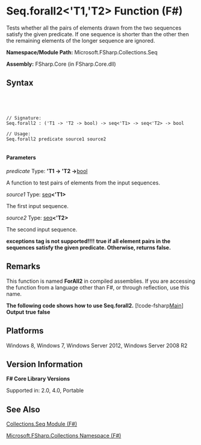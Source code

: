 # Seq.forall2<'T1,'T2> Function (F#)

Tests whether all the pairs of elements drawn from the two sequences satisfy the given predicate. If one sequence is shorter than the other then the remaining elements of the longer sequence are ignored.

**Namespace/Module Path:** Microsoft.FSharp.Collections.Seq

**Assembly:** FSharp.Core (in FSharp.Core.dll)


## Syntax



```




// Signature:
Seq.forall2 : ('T1 -> 'T2 -> bool) -> seq<'T1> -> seq<'T2> -> bool

// Usage:
Seq.forall2 predicate source1 source2


```





#### Parameters
*predicate*
Type: **'T1 -&gt; 'T2 -&gt;**[bool](http://msdn.microsoft.com/en-us/library/89c0cf9c-49ce-4207-a3be-555851a67dd5)


A function to test pairs of elements from the input sequences.


*source1*
Type: [seq](http://msdn.microsoft.com/en-us/library/2f0c87c6-8a0d-4d33-92a6-10d1d037ce75)**&lt;'T1&gt;**


The first input sequence.


*source2*
Type: [seq](http://msdn.microsoft.com/en-us/library/2f0c87c6-8a0d-4d33-92a6-10d1d037ce75)**&lt;'T2&gt;**


The second input sequence.



**exceptions tag is not supported!!!!**
**true if all element pairs in the sequences satisfy the given predicate. Otherwise, returns false.**
## Remarks
This function is named **ForAll2** in compiled assemblies. If you are accessing the function from a language other than F#, or through reflection, use this name.

**The following code shows how to use Seq.forall2.**
[!code-fsharp[Main](snippets/fssequences/snippet40.fs)]
**Output**
**true**
**false**
## Platforms
Windows 8, Windows 7, Windows Server 2012, Windows Server 2008 R2


## Version Information
**F# Core Library Versions**

Supported in: 2.0, 4.0, Portable




## See Also
[Collections.Seq Module &#40;F&#35;&#41;](Collections.Seq-Module-%5BFSharp%5D.md)

[Microsoft.FSharp.Collections Namespace &#40;F&#35;&#41;](Microsoft.FSharp.Collections-Namespace-%5BFSharp%5D.md)

